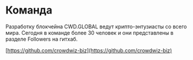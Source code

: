 # Команда

Разработку блокчейна CWD.GLOBAL ведут крипто-энтузиасты со всего мира. Сегодня в команде более 30 человек и они представлены в разделе Followers на гитхаб.

[https://github.com/crowdwiz-biz](https://github.com/crowdwiz-biz)

